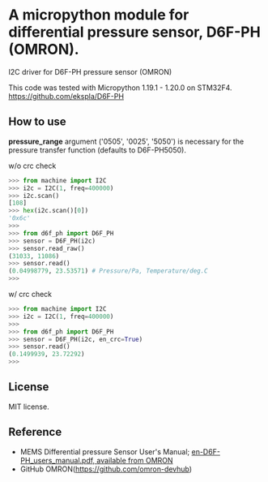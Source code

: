 # A micropython module for differential pressure sensor, D6F-PH (OMRON).
 I2C driver for D6F-PH pressure sensor (OMRON)

This code was tested with Micropython 1.19.1 - 1.20.0 on STM32F4.
https://github.com/ekspla/D6F-PH

## How to use
**pressure_range** argument ('0505', '0025', '5050') is necessary for the pressure transfer function (defaults to D6F-PH5050).

 w/o crc check
```Python
>>> from machine import I2C
>>> i2c = I2C(1, freq=400000)
>>> i2c.scan()
[108]
>>> hex(i2c.scan()[0])
'0x6c'
>>> 
>>> from d6f_ph import D6F_PH
>>> sensor = D6F_PH(i2c)
>>> sensor.read_raw()
(31033, 11086)
>>> sensor.read()
(0.04998779, 23.53571) # Pressure/Pa, Temperature/deg.C
>>>
```

 w/ crc check
```Python
>>> from machine import I2C
>>> i2c = I2C(1, freq=400000)
>>> 
>>> from d6f_ph import D6F_PH
>>> sensor = D6F_PH(i2c, en_crc=True)
>>> sensor.read()
(0.1499939, 23.72292)
>>>
```

## License
MIT license.

## Reference
- MEMS Differential pressure Sensor User's Manual; [en-D6F-PH_users_manual.pdf, available from OMRON](https://omronfs.omron.com/en_US/ecb/products/pdf/en-D6F-PH_users_manual.pdf)
- GitHub OMRON(https://github.com/omron-devhub)
